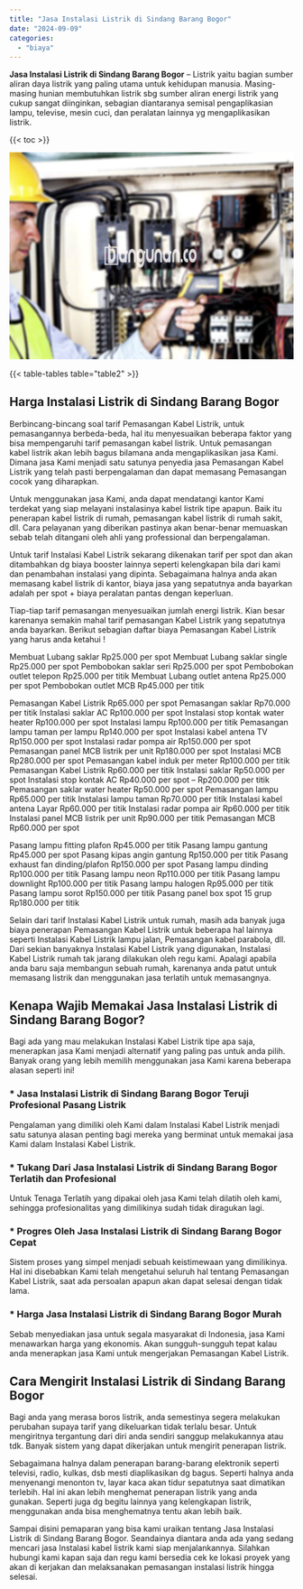 ```yaml
---
title: "Jasa Instalasi Listrik di Sindang Barang Bogor"
date: "2024-09-09"
categories: 
  - "biaya"
---
```


**Jasa Instalasi Listrik di Sindang Barang Bogor** – Listrik yaitu bagian sumber aliran daya listrik yang paling utama untuk kehidupan manusia. Masing-masing hunian membutuhkan listrik sbg sumber aliran energi listrik yang cukup sangat diinginkan, sebagian diantaranya semisal pengaplikasian lampu, televise, mesin cuci, dan peralatan lainnya yg mengaplikasikan listrik.

{{< toc >}}

![Jasa Instalasi Listrik di Sindang Barang Bogor](/images/instalasi-listrik-murah15.png)

{{< table-tables table="table2" >}}

## Harga Instalasi Listrik di Sindang Barang Bogor

Berbincang-bincang soal tarif Pemasangan Kabel Listrik, untuk pemasangannya berbeda-beda, hal itu menyesuaikan beberapa faktor yang bisa mempengaruhi tarif pemasangan kabel listrik. Untuk pemasangan kabel listrik akan lebih bagus bilamana anda mengaplikasikan jasa Kami. Dimana jasa Kami menjadi satu satunya penyedia jasa Pemasangan Kabel Listrik yang telah pasti berpengalaman dan dapat memasang Pemasangan cocok yang diharapkan.

Untuk menggunakan jasa Kami, anda dapat mendatangi kantor Kami terdekat yang siap melayani instalasinya kabel listrik tipe apapun. Baik itu penerapan kabel listrik di rumah, pemasangan kabel listrik di rumah sakit, dll. Cara pelayanan yang diberikan pastinya akan benar-benar memuaskan sebab telah ditangani oleh ahli yang professional dan berpengalaman.

Untuk tarif Instalasi Kabel Listrik sekarang dikenakan tarif per spot dan akan ditambahkan dg biaya booster lainnya seperti kelengkapan bila dari kami dan penambahan instalasi yang dipinta. Sebagaimana halnya anda akan memasang kabel listrik di kantor, biaya jasa yang sepatutnya anda bayarkan adalah per spot + biaya peralatan pantas dengan keperluan.

Tiap-tiap tarif pemasangan menyesuaikan jumlah energi listrik. Kian besar karenanya semakin mahal tarif pemasangan Kabel Listrik yang sepatutnya anda bayarkan. Berikut sebagian daftar biaya Pemasangan Kabel Listrik yang harus anda ketahui !

Membuat Lubang saklar Rp25.000 per spot Membuat Lubang saklar single Rp25.000 per spot Pembobokan saklar seri Rp25.000 per spot Pembobokan outlet telepon Rp25.000 per titik Membuat Lubang outlet antena Rp25.000 per spot Pembobokan outlet MCB Rp45.000 per titik

Pemasangan Kabel Listrik Rp65.000 per spot Pemasangan saklar Rp70.000 per titik Instalasi saklar AC Rp100.000 per spot Instalasi stop kontak water heater Rp100.000 per spot Instalasi lampu Rp100.000 per titik Pemasangan lampu taman per lampu Rp140.000 per spot Instalasi kabel antena TV Rp150.000 per spot Instalasi radar pompa air Rp150.000 per spot Pemasangan panel MCB listrik per unit Rp180.000 per spot Instalasi MCB Rp280.000 per spot Pemasangan kabel induk per meter Rp100.000 per titik Pemasangan Kabel Listrik Rp60.000 per titik Instalasi saklar Rp50.000 per spot Instalasi stop kontak AC Rp40.000 per spot – Rp200.000 per titik Pemasangan saklar water heater Rp50.000 per spot Pemasangan lampu Rp65.000 per titik Instalasi lampu taman Rp70.000 per titik Instalasi kabel antena Layar Rp60.000 per titik Instalasi radar pompa air Rp60.000 per titik Instalasi panel MCB listrik per unit Rp90.000 per titik Pemasangan MCB Rp60.000 per spot

Pasang lampu fitting plafon Rp45.000 per titik Pasang lampu gantung Rp45.000 per spot Pasang kipas angin gantung Rp150.000 per titik Pasang exhaust fan dinding/plafon Rp150.000 per spot Pasang lampu dinding Rp100.000 per titik Pasang lampu neon Rp110.000 per titik Pasang lampu downlight Rp100.000 per titik Pasang lampu halogen Rp95.000 per titik Pasang lampu sorot Rp150.000 per titik Pasang panel box spot 15 grup Rp180.000 per titik

Selain dari tarif Instalasi Kabel Listrik untuk rumah, masih ada banyak juga biaya penerapan Pemasangan Kabel Listrik untuk beberapa hal lainnya seperti Instalasi Kabel Listrik lampu jalan, Pemasangan kabel parabola, dll. Dari sekian banyaknya Instalasi Kabel Listrik yang digunakan, Instalasi Kabel Listrik rumah tak jarang dilakukan oleh regu kami. Apalagi apabila anda baru saja membangun sebuah rumah, karenanya anda patut untuk memasang listrik dan menggunakan jasa terlatih untuk memasangnya.

## Kenapa Wajib Memakai Jasa Instalasi Listrik di Sindang Barang Bogor?

Bagi ada yang mau melakukan Instalasi Kabel Listrik tipe apa saja, menerapkan jasa Kami menjadi alternatif yang paling pas untuk anda pilih. Banyak orang yang lebih memilih menggunakan jasa Kami karena beberapa alasan seperti ini!

### \* Jasa Instalasi Listrik di Sindang Barang Bogor Teruji Profesional Pasang Listrik

Pengalaman yang dimiliki oleh Kami dalam Instalasi Kabel Listrik menjadi satu satunya alasan penting bagi mereka yang berminat untuk memakai jasa Kami dalam Instalasi Kabel Listrik.

### \* Tukang Dari Jasa Instalasi Listrik di Sindang Barang Bogor Terlatih dan Profesional

Untuk Tenaga Terlatih yang dipakai oleh jasa Kami telah dilatih oleh kami, sehingga profesionalitas yang dimilikinya sudah tidak diragukan lagi.

### \* Progres Oleh Jasa Instalasi Listrik di Sindang Barang Bogor Cepat

Sistem proses yang simpel menjadi sebuah keistimewaan yang dimilikinya. Hal ini disebabkan Kami telah mengetahui seluruh hal tentang Pemasangan Kabel Listrik, saat ada persoalan apapun akan dapat selesai dengan tidak lama.

### \* Harga Jasa Instalasi Listrik di Sindang Barang Bogor Murah

Sebab menyediakan jasa untuk segala masyarakat di Indonesia, jasa Kami menawarkan harga yang ekonomis. Akan sungguh-sungguh tepat kalau anda menerapkan jasa Kami untuk mengerjakan Pemasangan Kabel Listrik.

## Cara Mengirit Instalasi Listrik di Sindang Barang Bogor


Bagi anda yang merasa boros listrik, anda semestinya segera melakukan perubahan supaya tarif yang dikeluarkan tidak terlalu besar. Untuk mengiritnya tergantung dari diri anda sendiri sanggup melakukannya atau tdk. Banyak sistem yang dapat dikerjakan untuk mengirit penerapan listrik.

Sebagaimana halnya dalam penerapan barang-barang elektronik seperti televisi, radio, kulkas, dsb mesti diaplikasikan dg bagus. Seperti halnya anda menyenangi menonton tv, layar kaca akan tidur sepatutnya saat dimatikan terlebih. Hal ini akan lebih menghemat penerapan listrik yang anda gunakan. Seperti juga dg begitu lainnya yang kelengkapan listrik, menggunakan anda bisa menghematnya tentu akan lebih baik.

Sampai disini pemaparan yang bisa kami uraikan tentang Jasa Instalasi Listrik di Sindang Barang Bogor. Seandainya diantara anda ada yang sedang mencari jasa Instalasi kabel listrik kami siap menjalankannya. Silahkan hubungi kami kapan saja dan regu kami bersedia cek ke lokasi proyek yang akan di kerjakan dan melaksanakan pemasangan instalasi listrik hingga selesai.
